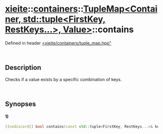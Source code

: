 # [xieite](../../../../../xieite.md)\:\:[containers](../../../../../containers.md)\:\:[TupleMap<Container, std::tuple<FirstKey, RestKeys...>, Value>](../../../tuple_map.md)\:\:contains
Defined in header [<xieite/containers/tuple_map.hpp"](../../../../../../include/xieite/containers/tuple_map.hpp)

&nbsp;

## Description
Checks if a value exists by a specific combination of keys.

&nbsp;

## Synopses
#### 1)
```cpp
[[nodiscard]] bool contains(const std::tuple<FirstKey, RestKeys...>& keys) const noexcept;
```
